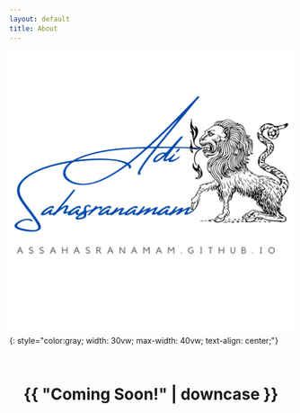```yaml
---
layout: default
title: About
---
```


![About 4](https://github.com/ASSahasranamam/thesis/blob/primary/thesis/3.png?raw=true){: style="color:gray; width: 30vw; max-width: 40vw; text-align: center;"}

<br>
<h1 style="text-align: center"> {{ "Coming Soon!" | downcase }} </h1>
                                                                          
                                                                          

